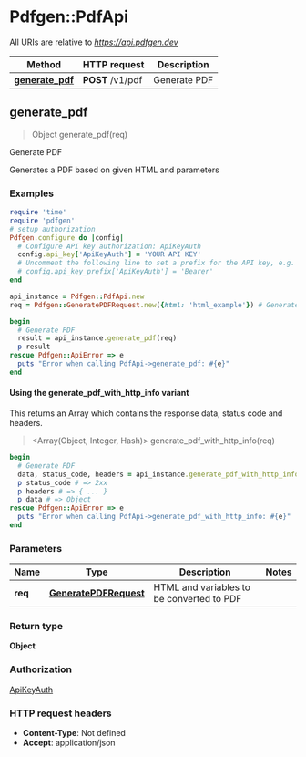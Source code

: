 # Pdfgen::PdfApi

All URIs are relative to *https://api.pdfgen.dev*

| Method | HTTP request | Description |
| ------ | ------------ | ----------- |
| [**generate_pdf**](PdfApi.md#generate_pdf) | **POST** /v1/pdf | Generate PDF |


## generate_pdf

> Object generate_pdf(req)

Generate PDF

Generates a PDF based on given HTML and parameters

### Examples

```ruby
require 'time'
require 'pdfgen'
# setup authorization
Pdfgen.configure do |config|
  # Configure API key authorization: ApiKeyAuth
  config.api_key['ApiKeyAuth'] = 'YOUR API KEY'
  # Uncomment the following line to set a prefix for the API key, e.g. 'Bearer' (defaults to nil)
  # config.api_key_prefix['ApiKeyAuth'] = 'Bearer'
end

api_instance = Pdfgen::PdfApi.new
req = Pdfgen::GeneratePDFRequest.new({html: 'html_example'}) # GeneratePDFRequest | HTML and variables to be converted to PDF

begin
  # Generate PDF
  result = api_instance.generate_pdf(req)
  p result
rescue Pdfgen::ApiError => e
  puts "Error when calling PdfApi->generate_pdf: #{e}"
end
```

#### Using the generate_pdf_with_http_info variant

This returns an Array which contains the response data, status code and headers.

> <Array(Object, Integer, Hash)> generate_pdf_with_http_info(req)

```ruby
begin
  # Generate PDF
  data, status_code, headers = api_instance.generate_pdf_with_http_info(req)
  p status_code # => 2xx
  p headers # => { ... }
  p data # => Object
rescue Pdfgen::ApiError => e
  puts "Error when calling PdfApi->generate_pdf_with_http_info: #{e}"
end
```

### Parameters

| Name | Type | Description | Notes |
| ---- | ---- | ----------- | ----- |
| **req** | [**GeneratePDFRequest**](GeneratePDFRequest.md) | HTML and variables to be converted to PDF |  |

### Return type

**Object**

### Authorization

[ApiKeyAuth](../README.md#ApiKeyAuth)

### HTTP request headers

- **Content-Type**: Not defined
- **Accept**: application/json

